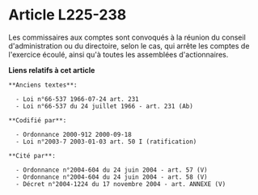 # Article L225-238

Les commissaires aux comptes sont convoqués à la réunion du conseil d'administration ou du directoire, selon le cas, qui
arrête les comptes de l'exercice écoulé, ainsi qu'à toutes les assemblées d'actionnaires.

**Liens relatifs à cet article**

	**Anciens textes**:

	  - Loi n°66-537 1966-07-24 art. 231
	  - Loi n°66-537 du 24 juillet 1966 - art. 231 (Ab)

	**Codifié par**:

	  - Ordonnance 2000-912 2000-09-18
	  - Loi n°2003-7 2003-01-03 art. 50 I (ratification)

	**Cité par**:

	  - Ordonnance n°2004-604 du 24 juin 2004 - art. 57 (V)
	  - Ordonnance n°2004-604 du 24 juin 2004 - art. 58 (V)
	  - Décret n°2004-1224 du 17 novembre 2004 - art. ANNEXE (V)
